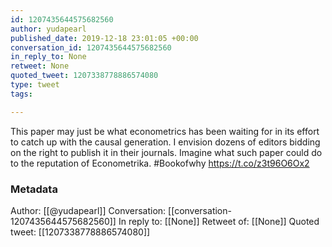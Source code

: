 ```yaml
---
id: 1207435644575682560
author: yudapearl
published_date: 2019-12-18 23:01:05 +00:00
conversation_id: 1207435644575682560
in_reply_to: None
retweet: None
quoted_tweet: 1207338778886574080
type: tweet
tags:

---
```


This paper may just be what econometrics has been waiting for in its effort to catch up with the causal generation. I envision dozens of editors bidding on the right to publish it in their journals. Imagine what such paper could do to the reputation of Econometrika. #Bookofwhy https://t.co/z3t96O6Ox2

### Metadata

Author: [[@yudapearl]]
Conversation: [[conversation-1207435644575682560]]
In reply to: [[None]]
Retweet of: [[None]]
Quoted tweet: [[1207338778886574080]]
